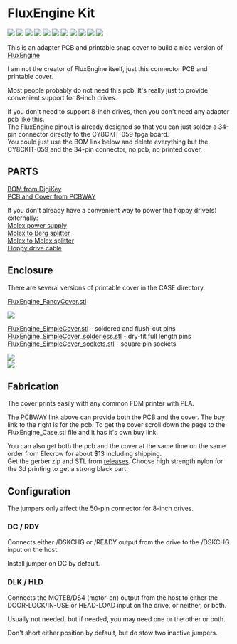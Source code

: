 # FluxEngine Kit

![](PCB/out/FluxEngine_Hat.jpg)
![](PCB/out/FluxEngine_Hat.2.jpg)
![](PCB/out/FluxEngine_Hat.3.jpg)
![](PCB/out/FluxEngine_Hat.4.jpg)
![](PCB/out/FluxEngine_Hat.5.jpg)
![](PCB/out/FluxEngine_Hat.6.jpg)
![](PCB/out/SimpleCover_front.jpg)
![](PCB/out/SimpleCover_back.jpg)
![](PCB/out/FluxEngine_Hat.top.jpg)
![](PCB/out/FluxEngine_Hat.bottom.jpg)
![](PCB/out/FluxEngine_Hat.svg)

This is an adapter PCB and printable snap cover to build a nice version of [FluxEngine](http://cowlark.com/fluxengine/)

I am not the creator of FluxEngine itself, just this connector PCB and printable cover.

Most people probably do not need this pcb. It's really just to provide convenient support for 8-inch drives.

If you don't need to support 8-inch drives, then you don't need any adapter pcb like this.  
The FluxEngine pinout is already designed so that you can just solder a 34-pin connector directly to the CY8CKIT-059 fpga board.  
You could just use the BOM link below and delete everything but the CY8CKIT-059 and the 34-pin connector, no pcb, no printed cover.

## PARTS
[BOM from DigiKey](https://www.digikey.com/short/q5zh79n9)  
[PCB and Cover from PCBWAY](https://www.pcbway.com/project/shareproject/FluxEngine_Hat_e3000eb5.html)

If you don't already have a convenient way to power the floppy drive(s) externally:  
[Molex power supply](https://amazon.com/dp/B000MGG6SC)  
[Molex to Berg splitter](https://amazon.com/dp/B0002J1KW6)  
[Molex to Molex splitter](https://amazon.com/dp/B00007JO36)  
[Floppy drive cable](https://amazon.com/dp/B07KDJTMGP)  

## Enclosure

There are several versions of printable cover in the CASE directory.

[FluxEngine_FancyCover.stl](CASE/out/FluxEngine_FancyCover.stl)

![](CASE/out/FancyCover.jpg)

[FluxEngine_SimpleCover.stl](CASE/out/FluxEngine_SimpleCover.stl) - soldered and flush-cut pins  
[FluxEngine_SimpleCover_solderless.stl](CASE/out/FluxEngine_SimpleCover_solderless.stl) - dry-fit full length pins   
[FluxEngine_SimpleCover_sockets.stl](CASE/out/FluxEngine_SimpleCover_sockets.stl) - square pin sockets  

![](CASE/out/SimpleCover.jpg)  
![](PCB/out/SimpleCover_styles.jpg)

## Fabrication

The cover prints easily with any common FDM printer with PLA.

The PCBWAY link above can provide both the PCB and the cover. The buy link to the right is for the pcb. To get the cover scroll down the page to the FluxEngine_Case.stl file and it has it's own buy link.

You can also get both the pcb and the cover at the same time on the same order from Elecrow for about $13 including shipping.  
Get the gerber.zip and STL from [releases](../../releases).
Choose high strength nylon for the 3d printing to get a strong black part.

## Configuration

The jumpers only affect the 50-pin connector for 8-inch drives.  

### DC / RDY
Connects either /DSKCHG or /READY output from the drive to the /DSKCHG input on the host.  

Install jumper on DC by default.

### DLK / HLD
Connects the MOTEB/DS4 (motor-on) output from the host to either the DOOR-LOCK/IN-USE or HEAD-LOAD input on the drive, or neither, or both.

Usually not needed, but if needed, you may need one or the other or both.

Don't short either position by default, but do stow two inactive jumpers.
